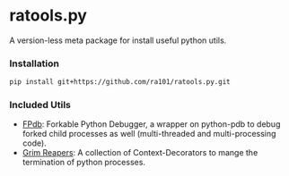 # ratools.py
A version-less meta package for install useful python utils.



### Installation

```bash
pip install git+https://github.com/ra101/ratools.py.git
```



### Included Utils

- [FPdb](https://github.com/ra101/fpdb.py): Forkable Python Debugger, a wrapper on python-pdb to debug forked child processes as well (multi-threaded and multi-processing code).
- [Grim Reapers](https://github.com/ra101/grim_reapers.py): A collection of Context-Decorators to mange the termination of python processes.
